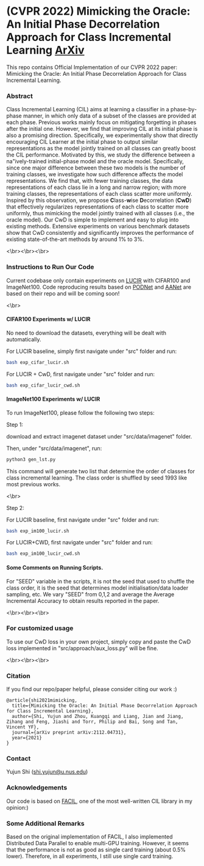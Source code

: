 # (CVPR 2022) Mimicking the Oracle: An Initial Phase Decorrelation Approach for Class Incremental Learning [ArXiv](https://arxiv.org/abs/2112.04731)
This repo contains Official Implementation of our CVPR 2022 paper: Mimicking the Oracle: An Initial Phase Decorrelation Approach for Class Incremental Learning.



### Abstract

Class Incremental Learning (CIL) aims at learning a classifier in a phase-by-phase manner, in which only data of a subset of the classes are provided at each phase. Previous works mainly focus on mitigating forgetting in phases after the initial one. However, we find that improving CIL at its initial phase is also a promising direction. Specifically, we experimentally show that directly encouraging CIL Learner at the initial phase to output similar representations as the model jointly trained on all classes can greatly boost the CIL performance. Motivated by this, we study the difference between a na\"ively-trained initial-phase model and the oracle model. Specifically, since one major difference between these two models is the number of training classes, we investigate how such difference affects the model representations. We find that, with fewer training classes, the data representations of each class lie in a long and narrow region; with more training classes, the representations of each class scatter more uniformly. Inspired by this observation, we propose **C**lass-**w**ise **D**ecorrelation (**CwD**) that effectively regularizes representations of each class to scatter more uniformly, thus mimicking the model jointly trained with all classes (i.e., the oracle model). Our CwD is simple to implement and easy to plug into existing methods. Extensive experiments on various benchmark datasets show that CwD consistently and significantly improves the performance of existing state-of-the-art methods by around 1% to 3%.

<\br><\br><\br>



### Instructions to Run Our Code

Current codebase only contain experiments on [LUCIR](https://openaccess.thecvf.com/content_CVPR_2019/papers/Hou_Learning_a_Unified_Classifier_Incrementally_via_Rebalancing_CVPR_2019_paper.pdf) with CIFAR100 and ImageNet100. Code reproducing results based on [PODNet](https://github.com/arthurdouillard/incremental_learning.pytorch) and [AANet](https://github.com/yaoyao-liu/class-incremental-learning) are based on their repo and will be coming soon!

<\br>

#### CIFAR100 Experiments w/ LUCIR

No need to download the datasets, everything will be dealt with automatically.

For LUCIR baseline, simply first navigate under "src" folder and run:

```bash
bash exp_cifar_lucir.sh
```

For LUCIR + CwD, first navigate under "src" folder and run:

```bash
bash exp_cifar_lucir_cwd.sh
```

#### ImageNet100 Experiments w/ LUCIR

To run ImageNet100, please follow the following two steps:

Step 1:

download and extract imagenet dataset under "src/data/imagenet" folder.

Then, under "src/data/imagenet", run:

```bash
python3 gen_lst.py
```

 This command will generate two list that determine the order of classes for class incremental learning. The class order is shuffled by seed 1993 like most previous works.

<\br>

Step 2:

For LUCIR baseline, first navigate under "src" folder and run:

```bash
bash exp_im100_lucir.sh
```

For LUCIR+CWD, first navigate under "src" folder and run:

```bash
bash exp_im100_lucir_cwd.sh
```



#### Some Comments on Running Scripts.

For "SEED" variable in the scripts, it is not the seed that used to shuffle the class order, it is the seed that determines model initialisation/data loader sampling, etc. We vary "SEED" from 0,1,2 and average the Average Incremental Accuracy to obtain results reported in the paper.

<\br><\br><\br>



### For customized usage

To use our CwD loss in your own project, simply copy and paste the CwD loss implemented in "src/approach/aux\_loss.py" will be fine.

<\br><\br><\br>



### Citation

If you find our repo/paper helpful, please consider citing our work :)
```
@article{shi2021mimicking,
  title={Mimicking the Oracle: An Initial Phase Decorrelation Approach for Class Incremental Learning},
  author={Shi, Yujun and Zhou, Kuangqi and Liang, Jian and Jiang, Zihang and Feng, Jiashi and Torr, Philip and Bai, Song and Tan, Vincent YF},
  journal={arXiv preprint arXiv:2112.04731},
  year={2021}
}
```



### Contact

Yujun Shi (shi.yujun@u.nus.edu)



### Acknowledgements

Our code is based on [FACIL](https://github.com/mmasana/FACIL), one of the most well-written CIL library in my opinion:)



### Some Additional Remarks

Based on the original implementation of FACIL, I also implemented Distributed Data Parallel to enable multi-GPU training. However, it seems that the performance is not as good as single card training (about 0.5% lower). Therefore, in all experiments, I still use single card training.

